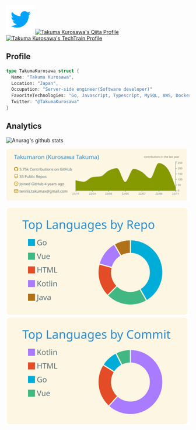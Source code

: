 <a href="https://twitter.com/TakumaKurosawa"><img src="https://raw.githubusercontent.com/github/explore/80688e429a7d4ef2fca1e82350fe8e3517d3494d/topics/twitter/twitter.png" alt="Takuma Kurosawa's Twitter Profile" width="80"></a><a href="https://qiita.com/TakumaKurosawa"><img src="https://user-images.githubusercontent.com/39955827/92426538-246a0280-f1c5-11ea-9a60-9b85e86bb662.png" alt="Takuma Kurosawa's Qiita Profile" height="80"></a><a href="https://techbowl.co.jp/techtrain/mentors/78"><img src="https://user-images.githubusercontent.com/39955827/92427155-b6bed600-f1c6-11ea-9bc2-43a14d2a9627.jpg" alt="Takuma Kurosawa's TechTrain Profile" width="80"></a>

## Profile
``` go
type TakumaKurosawa struct {
  Name: "Takuma Kurosawa",
  Location: "Japan",
  Occupation: "Server-side engineer(Software developer)"
  FavoriteTechnologies: "Go, Javascript, Typescript, MySQL, AWS, Docker, Kubernetes(GKE), Nuxt(Vue)"
  Twitter: "@TakumaKurosawa"
}
```

## Analytics
![Anurag's github stats](https://github-readme-stats.vercel.app/api?username=TakumaKurosawa&count_private=true&show_icons=true&theme=radical)

[![](https://raw.githubusercontent.com/TakumaKurosawa/TakumaKurosawa/master/profile-summary-card-output/solarized/0-profile-details.svg)](https://github.com/vn7n24fzkq/github-profile-summary-cards)

[![](https://raw.githubusercontent.com/TakumaKurosawa/TakumaKurosawa/master/profile-summary-card-output/solarized/1-repos-per-language.svg)](https://github.com/vn7n24fzkq/github-profile-summary-cards)[![](https://raw.githubusercontent.com/TakumaKurosawa/TakumaKurosawa/master/profile-summary-card-output/solarized/2-most-commit-language.svg)](https://github.com/vn7n24fzkq/github-profile-summary-cards)
